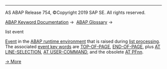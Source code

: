   

* * *

AS ABAP Release 754, ©Copyright 2019 SAP SE. All rights reserved.

[ABAP Keyword Documentation](javascript:call_link\('abenabap.htm'\)) →  [ABAP Glossary](javascript:call_link\('abenabap_glossary.htm'\)) → 

list event

[Event](javascript:call_link\('abenevent_glosry.htm'\) "Glossary Entry") in the [ABAP runtime environment](javascript:call_link\('abenabap_runtime_envir_glosry.htm'\) "Glossary Entry") that is raised during [list processing](javascript:call_link\('abenlist_processing_glosry.htm'\) "Glossary Entry"). The associated [event key words](javascript:call_link\('abenevent_keyword_glosry.htm'\) "Glossary Entry") are [TOP-OF-PAGE](javascript:call_link\('abaptop-of-page.htm'\)), [END-OF-PAGE](javascript:call_link\('abapend-of-page.htm'\)), plus [AT LINE-SELECTION](javascript:call_link\('abapat_line-selection.htm'\)), [AT USER-COMMAND](javascript:call_link\('abapat_user-command.htm'\)), and the obsolete [AT PFnn](javascript:call_link\('abapat_pfnn.htm'\)).

[→ More](javascript:call_link\('abenabap_lists_interactive.htm'\))